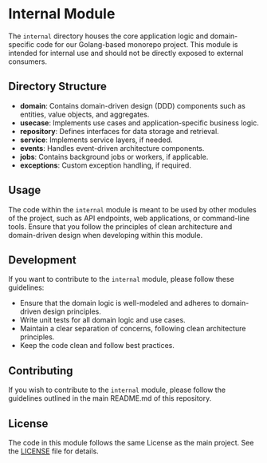 # Internal Module

The `internal` directory houses the core application logic and domain-specific code for our Golang-based monorepo
project. This module is intended for internal use and should not be directly exposed to external consumers.

## Directory Structure

- **domain**: Contains domain-driven design (DDD) components such as entities, value objects, and aggregates.
- **usecase**: Implements use cases and application-specific business logic.
- **repository**: Defines interfaces for data storage and retrieval.
- **service**: Implements service layers, if needed.
- **events**: Handles event-driven architecture components.
- **jobs**: Contains background jobs or workers, if applicable.
- **exceptions**: Custom exception handling, if required.

## Usage

The code within the `internal` module is meant to be used by other modules of the project, such as API endpoints, web
applications, or command-line tools. Ensure that you follow the principles of clean architecture and domain-driven
design when developing within this module.

## Development

If you want to contribute to the `internal` module, please follow these guidelines:

- Ensure that the domain logic is well-modeled and adheres to domain-driven design principles.
- Write unit tests for all domain logic and use cases.
- Maintain a clear separation of concerns, following clean architecture principles.
- Keep the code clean and follow best practices.

## Contributing

If you wish to contribute to the `internal` module, please follow the guidelines outlined in the main README.md of this
repository.

## License

The code in this module follows the same License as the main project. See the [LICENSE](../LICENSE) file for
details.

